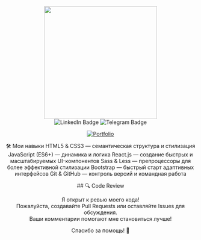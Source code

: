 
<div id="header" align="center">
  <img src="https://media1.giphy.com/media/v1.Y2lkPTc5MGI3NjExazNlc2JraWloMmIxM241OGtsc2tkZDNxaTI0MXlhd29qMTd6ZThyZiZlcD12MV9pbnRlcm5hbF9naWZfYnlfaWQmY3Q9Zw/78XCFBGOlS6keY1Bil/giphy.gif" width="300"/>
</div>
<div id="badges" align="center">
  <a href="https://www.linkedin.com/in/siarhey-pantsialeyenka-4537461a7" style="text-decoration:none">
    <img src="https://img.shields.io/badge/LinkedIn-blue?style=for-the-badge&logo=linkedin&logoColor=white" alt="LinkedIn Badge"/>
  </a>
  <a href="https://t.me/depstor_1" style="text-decoration:none">
    <img src="https://img.shields.io/badge/Telegram-blue?style=for-the-badge&logo=telegram&logoColor=white" alt="Telegram Badge"/>
  </a>
</div>
<div id="visit" align="center">
  <img src="https://komarev.com/ghpvc/?username=depst0r&style=flat-square&color=red" alt=""/>
</div>
<div id="leng" align="center">
  
[![Portfolio](https://img.shields.io/badge/Portfolio-🚀-blue)](https://depst0r.github.io/portfolio)
<div>
🛠️ Мои навыки
HTML5 & CSS3 — семантическая структура и стилизация
JavaScript (ES6+) — динамика и логика
React.js — создание быстрых и масштабируемых UI-компонентов
Sass & Less — препроцессоры для более эффективной стилизации
Bootstrap — быстрый старт адаптивных интерфейсов
Git & GitHub — контроль версий и командная работа  
</div>


<p>
  ## 🔍 Code Review

Я открыт к ревью моего кода!  
Пожалуйста, создавайте Pull Requests или оставляйте Issues для обсуждения.  
Ваши комментарии помогают мне становиться лучше!

Спасибо за помощь! 🙌
</p>
</div>

